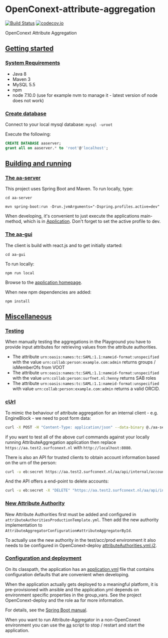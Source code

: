 # OpenConext-attribute-aggregation

[![Build Status](https://travis-ci.org/OpenConext/OpenConext-attribute-aggregation.svg)](https://travis-ci.org/OpenConext/OpenConext-attribute-aggregation)
[![codecov.io](https://codecov.io/github/OpenConext/OpenConext-attribute-aggregation/coverage.svg)](https://codecov.io/github/OpenConext/OpenConext-attribute-aggregation)

OpenConext Attribute Aggregation

## [Getting started](#getting-started)

### [System Requirements](#system-requirements)

- Java 8
- Maven 3
- MySQL 5.5
- npm
- node 7.10.0 (use for example nvm to manage it - latest version of node does not work)

### [Create database](#create-database)

Connect to your local mysql database: `mysql -uroot`

Execute the following:

```sql
CREATE DATABASE aaserver;
grant all on aaserver.* to 'root'@'localhost';
```

## [Building and running](#building-and-running)

### [The aa-server](#aa-server)

This project uses Spring Boot and Maven. To run locally, type:

`cd aa-server`

`mvn spring-boot:run -Drun.jvmArguments="-Dspring.profiles.active=dev"`

When developing, it's convenient to just execute the applications main-method, which is in [Application](aa-server/src/main/java/aa/Application.java). Don't forget
to set the active profile to dev.

### [The aa-gui](#aa-gui)

The client is build with react.js and to get initially started:

`cd aa-gui`

To run locally:

`npm run local`

Browse to the [application homepage](http://localhost:8000/).

When new npm dependencies are added:

`npm install`

## [Miscellaneous](#miscellaneous)

### [Testing](#testing)

When manually testing the aggregations in the Playground you have to provide input attributes for retrieving values from the attribute authorities.

* The attribute `urn:oasis:names:tc:SAML:1.1:nameid-format:unspecified` with the value `urn:collab:person:example.com:admin` returns groups / isMemberOfs from VOOT
* The attribute `urn:oasis:names:tc:SAML:1.1:nameid-format:unspecified` with the value `urn:collab:person:surfnet.nl:henny` returns SAB roles
* The attribute `urn:oasis:names:tc:SAML:1.1:nameid-format:unspecified` with value `urn:collab:person:example.com:admin` returns a valid ORCID.

### [cUrl](#curl)

To mimic the behaviour of attribute aggregation for an internal client - e.g. EngineBlock - we need to post form data:

```bash
curl -X POST -H "Content-Type: application/json" --data-binary @./aa-server/src/test/resources/json/eb/request.json -u eb:secret https://aa.test2.surfconext.nl/aa/api/internal/attribute/aggregation
```

if you want to test all of the above curl commands against your locally running AttributeAggregation application then replace `https://aa.test2.surfconext.nl` with `http://localhost:8080`.

There is also an API for trusted clients to obtain account information based on the urn of the person:

```bash
curl -u eb:secret https://aa.test2.surfconext.nl/aa/api/internal/accounts/urn:collab:person:example.com:admin
```

And the API offers a end-point to delete accounts:

```bash
curl -u eb:secret -X "DELETE" "https://aa.test2.surfconext.nl/aa/api/internal/disconnect/${account_id}
```

### [New Attribute Authority](#new-attribute-authority)

New Attribute Authorities first must be added and configured in `attributeAuthoritiesProductionTemplate.yml`. Then add the new authority implementation to `AttributeAggregatorConfiguration#attributeAggregatorById`.

To actually use the new authority in the test/acc/prod environment it also needs to be configured in OpenConext-deploy [attributeAuthorities.yml.j2](https://github.com/OpenConext/OpenConext-deploy/blob/master/roles/attribute-aggregation-server/templates/attributeAuthorities.yml.j2).

### [Configuration and deployment](#configuration-and-deployment)

On its classpath, the application has an [application.yml](aa-server/src/main/resources/application.yml) file that
contains configuration defaults that are convenient when developing.

When the application actually gets deployed to a meaningful platform, it is pre-provisioned with ansible and the application.yml depends on
environment specific properties in the group_vars. See the project OpenConext-deploy and the role aa for more information.

For details, see the [Spring Boot manual](http://docs.spring.io/spring-boot/docs/1.2.1.RELEASE/reference/htmlsingle/).

When you want to run Attribute-Aggregator in a non-OpenConext environment you can use the [aa](aa-server/scripts/aa) script to stop / restart and start the application.
